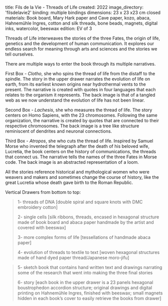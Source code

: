 title: Fils de la Vie - Threads of Life 
created: 2022
image_directory: 'filsdelavie2'
binding: multiple bindings
dimensions: 23 x 23 x23 cm closed
materials: Book board, Mary Hark paper and Cave paper, kozo, abaca, Hahnemühle Ingres, cotton and silk threads, bone beads, magnets, digital inks, watercolor, beeswax 
edition: EV of 3

Threads of Life interweaves the stories of the three Fates, the origin of life, genetics and the development of human communication. It explores our endless search for meaning through arts and sciences and the stories we tell ourselves.

There are multiple ways to enter the book through its multiple narratives.

First Box - *Clotho*, she who spins the thread of life from the distaff to the spindle. The story in the upper drawer narrates the evolution of life on earth, from its earliest known origins near hydrothermal vents to the present. The narrative is created with quotes in four languages that each relates to the organism it represents. The back image is that of a tangled web as we now understand the evolution of life has not been linear. 

Second Box - *Lachesis*, she who measures the thread of life. The story centers on Homo Sapiens, with the 23 chromosomes. Following the same organization, the narrative is created by quotes that are connected to their respective chromosomes. The back image is a tree like structure reminiscent of dendrites and neuronal connections. 

Third Box - *Atropos*, she who cuts the thread of life. Inspired by Samuel Morse who invented the telegraph after the death of his beloved wife, Lucretia, the book centers on the history of communications, the threads that connect us. The narrative tells the names of the three Fates in Morse code. The back image is an abstracted representation of a loom. 

All the stories reference historical and mythological women who were weavers and makers and sometimes change the course of history, like the great Lucretia whose death gave birth to the Roman Republic.

Vertical Drawers from bottom to top:

> 1- threads of DNA [double spiral and square knots with DMC embroidery cotton]
> 
>2- single cells [silk ribbons, threads, encased in hexagonal structure made of book board and abaca paper handmade by the artist and covered with beeswax]
>
> 3-  more complex forms of life [tessellations of handmade abaca paper]
> 
> 4- evolution of threads to textile to text [woven hexagonal structures made of hand dyed paper thread/Japanese moro-jifu]

> 5- sketch book that contains hand written text and drawings narrating some of the research that went into making the three final stories
> 
> 6- story [each book in the upper drawer is a 23 panels hexagonal boustrophedon accordion structure; original drawings and digital printing on Hahnemühle Ingres, finished with beeswax; small magnets hidden in each book’s cover to easily retrieve the books from drawer]